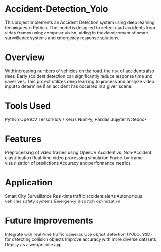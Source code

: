 # Accident-Detection_Yolo
This project implements an Accident Detection system using deep learning techniques in Python. The model is designed to detect road accidents from video frames using computer vision, aiding in the development of smart surveillance systems and emergency response solutions.

# Overview
With increasing numbers of vehicles on the road, the risk of accidents also rises. Early accident detection can significantly reduce response time and save lives. This project utilizes deep learning to process and analyze video input to determine if an accident has occurred in a given scene.

# Tools Used
Python
OpenCV
TensorFlow / Keras
NumPy, Pandas
Jupyter Notebook

# Features
Preprocessing of video frames using OpenCV
Accident vs. Non-Accident classification
Real-time video processing simulation
Frame-by-frame visualization of predictions
Accuracy and performance metrics

# Application
Smart City Surveillance
Real-time traffic accident alerts
Autonomous vehicles safety systems
Emergency dispatch optimization

# Future Improvements
Integrate with real-time traffic cameras
Use object detection (YOLO, SSD) for detecting collision objects
Improve accuracy with more diverse datasets
Deploy as a web/mobile app

